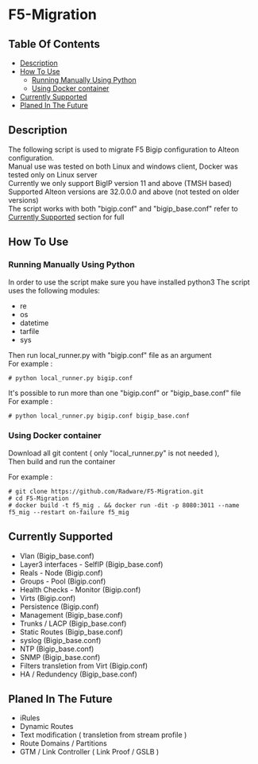 # F5-Migration

## Table Of Contents ###
- [Description](#description )
- [How To Use](#how-to-use )
  * [Running Manually Using Python](#running-manually-using-python)
  * [Using Docker container](#using-docker-container)
- [Currently Supported](#currently-supported)
- [Planed In The Future](#planed-in-the-future)

## Description ##
The following script is used to migrate F5 Bigip configuration to Alteon configuration.<br>
Manual use was tested on both Linux and windows client, Docker was tested only on Linux server<br>
Currently we only support BigIP version 11 and above (TMSH based)<br>
Supported Alteon versions are 32.0.0.0 and above (not tested on older versions)<br>
The script works with both "bigip.conf" and "bigip_base.conf" refer to [Currently Supported](#currently-supported) section for full 

## How To Use ##

### Running Manually Using Python ###
In order to use the script make sure you have installed python3
The script uses the following modules:
* re
* os
* datetime
* tarfile
* sys

Then run local_runner.py with "bigip.conf" file as an argument<br>
For example : 
```
# python local_runner.py bigip.conf
```
It's possible to run more than one "bigip.conf" or "bigip_base.conf" file<br>
For example : 
```
# python local_runner.py bigip.conf bigip_base.conf
```

### Using Docker container ###
Download all git content ( only "local_runner.py" is not needed ),<br>
Then build and run the container

For example :
```
# git clone https://github.com/Radware/F5-Migration.git
# cd F5-Migration
# docker build -t f5_mig . && docker run -dit -p 8080:3011 --name f5_mig --restart on-failure f5_mig
```

## Currently Supported ##
* Vlan (Bigip_base.conf)
* Layer3 interfaces - SelfIP (Bigip_base.conf)
* Reals - Node (Bigip.conf)
* Groups - Pool (Bigip.conf)
* Health Checks - Monitor (Bigip.conf)
* Virts (Bigip.conf)
* Persistence (Bigip.conf)
* Management (Bigip_base.conf)
* Trunks / LACP (Bigip_base.conf)
* Static Routes (Bigip_base.conf)
* syslog (Bigip_base.conf)
* NTP (Bigip_base.conf)
* SNMP (Bigip_base.conf)
* Filters transletion from Virt (Bigip.conf)
* HA / Redundency (Bigip_base.conf)

## Planed In The Future ##
* iRules
* Dynamic Routes
* Text modification ( transletion from stream profile )
* Route Domains / Partitions
* GTM / Link Controller ( Link Proof / GSLB )
